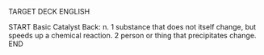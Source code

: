 TARGET DECK
ENGLISH

START
Basic
Catalyst
Back: n. 1 substance that does not itself change, but speeds up a chemical reaction. 2 person or thing that precipitates change.
END
